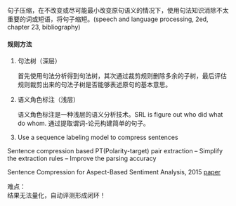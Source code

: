 句子压缩，在不改变或尽可能最小改变原句语义的情况下，使用句法知识消除不太重要的词或短语，将句子缩短。(speech and language processing, 2ed, chapter 23, bibliography)

#### 规则方法

1. 句法树（深层）

   首先使用句法分析得到句法树，其次通过裁剪规则删除多余的子树，最后评估规则裁剪出来的句法子树是否能够表述原句的基本意思。

2. 语义角色标注（浅层）

   语义角色标注是一种浅层的语义分析技术。SRL is figure out who did what do whom. 通过提取谓词-论元构建简单的句子。

3. Use a sequence labeling model to compress sentences


Sentence compression based PT(Polarity-target) pair extraction
– Simplify the extraction rules
– Improve the parsing accuracy 



Sentence Compression for Aspect-Based Sentiment Analysis, 2015 [paper](http://ir.hit.edu.cn/~car/papers/ieee2015-2.pdf)



难点：<br>结果无法量化，自动评测形成闭环！



